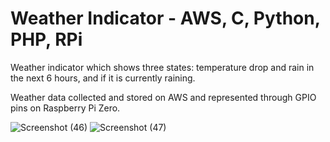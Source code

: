# Weather Indicator - AWS, C, Python, PHP, RPi

Weather indicator which shows three states: temperature drop and rain in the next 6 hours, and if it is currently raining.

Weather data collected and stored on AWS and represented through GPIO pins on Raspberry Pi Zero.


 
![Screenshot (46)](https://github.com/EwanStewart/Weather-Indicator/assets/80590593/1e1d02e1-2d19-485d-81a5-c089312b15b4)
![Screenshot (47)](https://github.com/EwanStewart/Weather-Indicator/assets/80590593/3b3e4f46-ac99-4e35-9ce6-8fd9eb0e0f1b)
